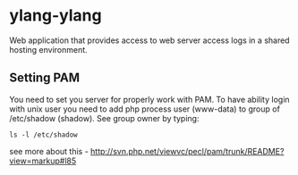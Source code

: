 ylang-ylang
=======

Web application that provides access to web server access logs in a
shared hosting environment.

Setting PAM
-----------

You need to set you server for properly work with PAM.
To have ability login with unix user you need to add php process user (www-data) to group of /etc/shadow (shadow).
See group owner by typing:
```
ls -l /etc/shadow
```
see more about this - http://svn.php.net/viewvc/pecl/pam/trunk/README?view=markup#l85
